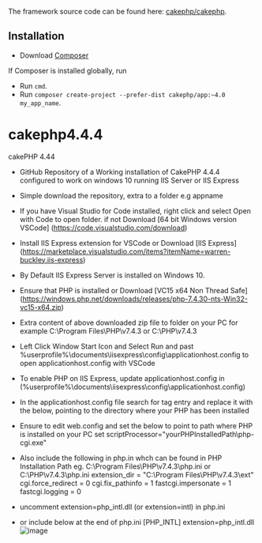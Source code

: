 The framework source code can be found here: [cakephp/cakephp](https://github.com/cakephp/cakephp).
## Installation

- Download [Composer](https://getcomposer.org/doc/00-intro.md)

If Composer is installed globally, run
- Run `cmd`.
- Run `composer create-project --prefer-dist cakephp/app:~4.0 my_app_name`.


# cakephp4.4.4
cakePHP 4.44
- GitHub Repository of a Working installation of CakePHP 4.4.4 configured to work on windows 10 running IIS Server or IIS Express
- Simple download the repository, extra to a folder e.g appname
- If you have Visual Studio for Code installed, right click and select Open with Code to open folder. if not Download  [64 bit Windows version VSCode] (https://code.visualstudio.com/download)
- Install IIS Express extension for VSCode or Download [IIS Express] (https://marketplace.visualstudio.com/items?itemName=warren-buckley.iis-express)
- By Default IIS Express Server is installed on Windows 10.
- Ensure that PHP is installed or Download [VC15 x64 Non Thread Safe] (https://windows.php.net/downloads/releases/php-7.4.30-nts-Win32-vc15-x64.zip)
- Extra content of above downloaded zip file to folder on your PC for example C:\Program Files\PHP\v7.4.3 or C:\PHP\v7.4.3
- Left Click Window Start Icon and Select Run and past %userprofile%\documents\iisexpress\config\applicationhost.config to open applicationhost.config with VSCode
- To enable PHP on IIS Express, update applicationhost.config in (%userprofile%\documents\iisexpress\config\applicationhost.config)
- In the applicationhost.config file search for <fastCgi/> tag entry and replace it with the below, pointing to the directory where your PHP has been installed
	<fastCgi>
		<application fullPath="C:\Program Files\PHP\v7.4.3\php-cgi.exe" />
	</fastCgi>
- Ensure to edit web.config and set the below to point to path where PHP is installed on your PC set scriptProcessor="yourPHPInstalledPath\php-cgi.exe"
   <handlers accessPolicy="Read, Script"> 
      <add name="php-7.4.1" path="*.php" verb="GET,HEAD,POST" modules="FastCgiModule" scriptProcessor="C:\Program Files\PHP\v7.4.3\php-cgi.exe" resourceType="Either" />
	</handlers>
- Also include the following in php.in whch can be found in PHP Installation Path eg. C:\Program Files\PHP\v7.4.3\php.ini or C:\PHP\v7.4.3\php.ini
    extension_dir = "C:\Program Files\PHP\v7.4.3\ext\"
    cgi.force_redirect = 0
    cgi.fix_pathinfo = 1
    fastcgi.impersonate = 1
    fastcgi.logging = 0
    
- uncomment extension=php_intl.dll (or extension=intl) in php.ini 
- or include below at the end of php.ini
    [PHP_INTL]
    extension=php_intl.dll
![image](https://user-images.githubusercontent.com/98348781/183734573-8e31b5c1-f674-4638-81a2-ee1fbfb16ddf.png)

